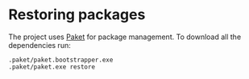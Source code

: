 Restoring packages
==================

The project uses [Paket](http://fsprojects.github.io/Paket/) for package management.
To download all the dependencies run:

    .paket/paket.bootstrapper.exe
    .paket/paket.exe restore